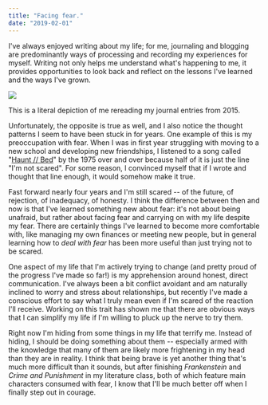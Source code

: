 ```yaml
---
title: "Facing fear."
date: "2019-02-01"
---
```


I've always enjoyed writing about my life; for me, journaling and blogging are predominantly ways of processing and recording my experiences for myself. Writing not only helps me understand what's happening to me, it provides opportunities to look back and reflect on the lessons I've learned and the ways I've grown.

![](images/rereading.jpg)

This is a literal depiction of me rereading my journal entries from 2015.

Unfortunately, the opposite is true as well, and I also notice the thought patterns I seem to have been stuck in for years. One example of this is my preoccupation with fear. When I was in first year struggling with moving to a new school and developing new friendships, I listened to a song called "[Haunt // Bed](https://www.youtube.com/watch?v=MPTODlxP9x0)" by the 1975 over and over because half of it is just the line "I'm not scared". For some reason, I convinced myself that if I wrote and thought that line enough, it would somehow make it true.

Fast forward nearly four years and I'm still scared -- of the future, of rejection, of inadequacy, of honesty. I think the difference between then and now is that I've learned something new about fear: it's not about being unafraid, but rather about facing fear and carrying on with my life despite my fear. There are certainly things I've learned to become more comfortable with, like managing my own finances or meeting new people, but in general learning how to _deal with fear_ has been more useful than just trying not to be scared.

One aspect of my life that I'm actively trying to change (and pretty proud of the progress I've made so far!) is my apprehension around honest, direct communication. I've always been a bit conflict avoidant and am naturally inclined to worry and stress about relationships, but recently I've made a conscious effort to say what I truly mean even if I'm scared of the reaction I'll receive. Working on this trait has shown me that there are obvious ways that I can simplify my life if I'm willing to pluck up the nerve to try them.

Right now I'm hiding from some things in my life that terrify me. Instead of hiding, I should be doing something about them -- especially armed with the knowledge that many of them are likely more frightening in my head than they are in reality. I think that being brave is yet another thing that's much more difficult than it sounds, but after finishing _Frankenstein_ and _Crime and Punishment_ in my literature class, both of which feature main characters consumed with fear, I know that I'll be much better off when I finally step out in courage.
